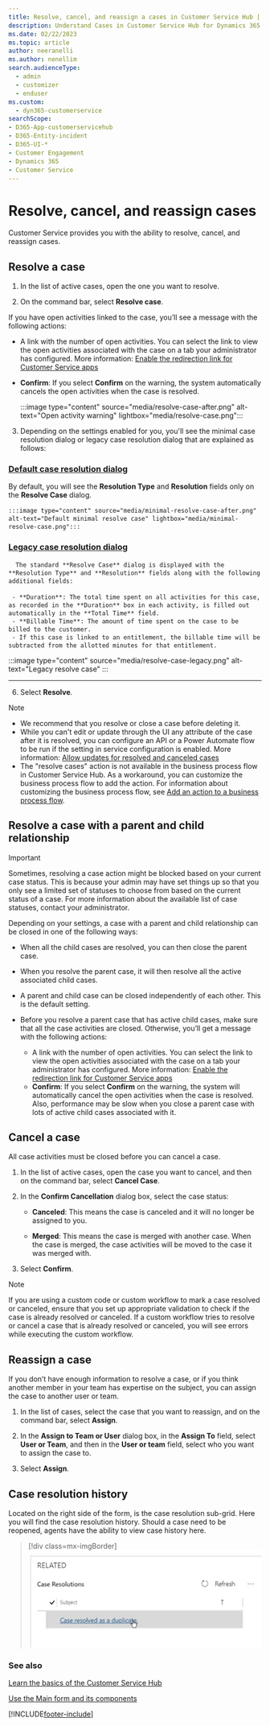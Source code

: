 ```yaml
---
title: Resolve, cancel, and reassign a cases in Customer Service Hub | Microsoft Docs
description: Understand Cases in Customer Service Hub for Dynamics 365 Customer Service.
ms.date: 02/22/2023
ms.topic: article
author: neeranelli
ms.author: nenellim
search.audienceType: 
  - admin
  - customizer
  - enduser
ms.custom: 
  - dyn365-customerservice
searchScope:
- D365-App-customerservicehub
- D365-Entity-incident
- D365-UI-*
- Customer Engagement
- Dynamics 365
- Customer Service
---
```


# Resolve, cancel, and reassign cases

Customer Service provides you with the ability to resolve, cancel, and reassign cases.

## Resolve a case  

1. In the list of active cases, open the one you want to resolve.  

2. On the command bar, select **Resolve case**.  

  If you have open activities linked to the case, you’ll see a message with the following actions:
  - A link with the number of open activities. You can select the link to view the open activities associated with the case on a tab your administrator has configured. More information: [Enable the redirection link for Customer Service apps](add-enhanced-case-management.md)
  - **Confirm**: If you select **Confirm** on the warning, the system automatically cancels the open activities when the case is resolved.
  
      :::image type="content" source="media/resolve-case-after.png" alt-text="Open activity warning" lightbox="media/resolve-case.png":::
  
3. Depending on the settings enabled for you, you'll see the minimal case resolution dialog or legacy case resolution dialog that are explained as follows:

  ### [Default case resolution dialog](#tab/defaultcaseresolutionform)

  By default, you will see the **Resolution Type** and **Resolution** fields only on the **Resolve Case** dialog.

    :::image type="content" source="media/minimal-resolve-case-after.png" alt-text="Default minimal resolve case" lightbox="media/minimal-resolve-case.png"::: 

   ### [Legacy case resolution dialog](#tab/lagacycaseresolutiondialog)
    
      The standard **Resolve Case** dialog is displayed with the **Resolution Type** and **Resolution** fields along with the following additional fields:

     - **Duration**: The total time spent on all activities for this case, as recorded in the **Duration** box in each activity, is filled out automatically in the **Total Time** field.  
     - **Billable Time**: The amount of time spent on the case to be billed to the customer.  
     - If this case is linked to an entitlement, the billable time will be subtracted from the allotted minutes for that entitlement. 
         
   :::image type="content" source="media/resolve-case-legacy.png" alt-text="Legacy resolve case" :::

   ---
6.  Select **Resolve**.

> [!NOTE]
> - We recommend that you resolve or close a case before deleting it. 
> - While you can't edit or update through the UI any attribute of the case after it is resolved, you can configure an API or a Power Automate flow to be run if the setting in service configuration is enabled. More information: [Allow updates for resolved and canceled cases](update-resolved-canceled-cases.md)
> - The "resolve cases" action is not available in the business process flow in Customer Service Hub. As a workaround, you can customize the business process flow to add the action. For information about customizing the business process flow, see [Add an action to a business process flow](/power-automate/create-business-process-flow#add-an-on-demand-action-to-a-business-process-flow).

## Resolve a case with a parent and child relationship  

> [!IMPORTANT]
>
> Sometimes, resolving a case action might be blocked based on your current case status. This is because your admin may have set things up so that you only see a limited set of statuses to choose from based on the current status of a case. For more information about the available list of case statuses, contact your administrator.  

 Depending on your settings, a case with a parent and child relationship can be closed in one of the following ways:  

- When all the child cases are resolved, you can then close the parent case.  

- When you resolve the parent case, it will then resolve all the active associated child cases.  

- A parent and child case can be closed independently of each other. This is the default setting.
- Before you resolve a parent case that has active child cases, make sure that all the case activities are closed. Otherwise, you’ll get a message with the following actions:
   - A link with the number of open activities. You can select the link to view the open activities associated with the case on a tab your administrator has configured. More information: [Enable the redirection link for Customer Service apps](add-enhanced-case-management.md)
   - **Confirm**: If you select **Confirm** on the warning, the system will automatically cancel the open activities when the case is resolved. Also, performance may be slow when you close a parent case with lots of active child cases associated with it. 
 
## Cancel a case

 All case activities must be closed before you can cancel a case.  

1. In the list of active cases, open the case you want to cancel, and then on the command bar, select **Cancel Case**.  

2. In the **Confirm Cancellation** dialog box, select the case status:  

    - **Canceled**: This means the case is canceled and it will no longer be assigned to you.  

    - **Merged**: This means the case is merged with another case. When the case is merged, the case activities will be moved to the case it was merged with.  

3. Select **Confirm**.  

> [!NOTE]
> If you are using a custom code or custom workflow to mark a case resolved or canceled, ensure that you set up appropriate validation to check if the case is already resolved or canceled. If a custom workflow tries to resolve or cancel a case that is already resolved or canceled, you will see errors while executing the custom workflow.

## Reassign a case

 If you don’t have enough information to resolve a case, or if you think another member in your team has expertise on the subject, you can assign the case to another user or team.  

1. In the list of cases, select the case that you want to reassign, and on the command bar, select **Assign**.  

2. In the **Assign to Team or User** dialog box, in the **Assign To** field, select **User or Team**, and then in the **User or team** field, select who you want to assign the case to.  

3. Select **Assign**.  

## Case resolution history

Located on the right side of the form, is the case resolution sub-grid. Here you will find the case resolution history.  Should a case need to be reopened, agents have the ability to view case history here.

  > [!div class=mx-imgBorder]
  > ![status bar.](media/case_resolution_16.png "status bar")

### See also

[Learn the basics of the Customer Service Hub](customer-service-hub-user-guide-basics.md)

[Use the Main form and its components](../customerengagement/on-premises/customize/use-main-form-and-components.md)
  


[!INCLUDE[footer-include](../includes/footer-banner.md)]
